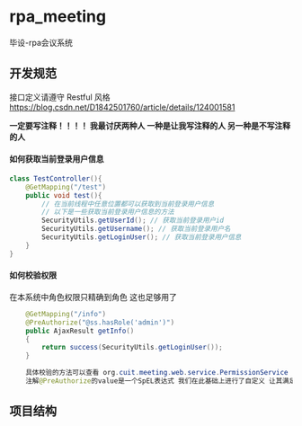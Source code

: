 # rpa_meeting
毕设-rpa会议系统

## 开发规范
接口定义请遵守 Restful 风格
https://blog.csdn.net/D1842501760/article/details/124001581

**一定要写注释！！！！ 我最讨厌两种人 一种是让我写注释的人 另一种是不写注释的人**

#### 如何获取当前登录用户信息
```java
class TestController(){
    @GetMapping("/test")
    public void test(){
        // 在当前线程中任意位置都可以获取到当前登录用户信息
        // 以下是一些获取当前登录用户信息的方法
        SecurityUtils.getUserId(); // 获取当前登录用户id
        SecurityUtils.getUsername(); // 获取当前登录用户名
        SecurityUtils.getLoginUser(); // 获取当前登录用户信息
    }
}
```

#### 如何校验权限
在本系统中角色权限只精确到角色 这也足够用了
```java
    @GetMapping("/info")
    @PreAuthorize("@ss.hasRole('admin')")
    public AjaxResult getInfo()
    {
        return success(SecurityUtils.getLoginUser());
    }
    
    具体校验的方法可以查看 org.cuit.meeting.web.service.PermissionService 中提供的方法
    注解@PreAuthorize的value是一个SpEL表达式 我们在此基础上进行了自定义 让其满足了我们的需求
```


## 项目结构
```text

```